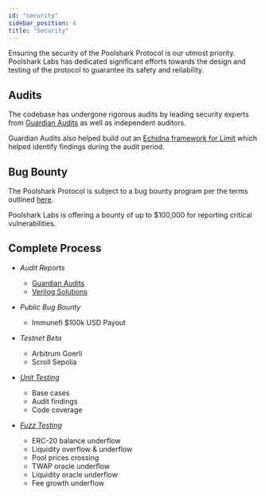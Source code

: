 ```yaml
---
id: "security"
sidebar_position: 4
title: "Security"
---
```


Ensuring the security of the Poolshark Protocol is our utmost priority. Poolshark Labs has dedicated significant efforts towards the
design and testing of the protocol to guarantee its safety and reliability.

## Audits

The codebase has undergone rigorous audits by leading security experts from [Guardian Audits][guardian-audits] as well as
independent auditors.

Guardian Audits also helped build out an [Echidna framework for Limit][fuzz-testing] which helped identify findings during the audit period.

## Bug Bounty

The Poolshark Protocol is subject to a bug bounty program per the terms outlined
[here](https://github.com/poolshark-protocol/limit/SECURITY.md).

Poolshark Labs is offering a bounty of up to $100,000 for
reporting critical vulnerabilities.

## Complete Process
- *Audit Reports*
    * [Guardian Audits][guardian-audits]
    * [Verilog Solutions][verilog-solutions]

- *Public Bug Bounty*
    * Immunefi $100k USD Payout
- *Testnet Beta*
    * Arbitrum Goerli
    * Scroll Sepolia
- [*Unit Testing*][unit-testing]
    * Base cases
    * Audit findings
    * Code coverage
- [*Fuzz Testing*][fuzz-testing]
    * ERC-20 balance underflow
    * Liquidity overflow & underflow
    * Pool prices crossing
    * TWAP oracle underflow
    * Liquidity oracle underflow
    * Fee growth underflow

[guardian-audits]: https://github.com/GuardianAudits/Audits/blob/main/Poolshark/Poolshark_Limit_Audit.pdf
[verilog-solutions]: https://www.verilog.solutions/audits/poolshark/
[unit-testing]: https://github.com/poolshark-protocol/limit/tree/arb-mainnet/test/contracts
[fuzz-testing]: https://github.com/poolshark-protocol/limit/blob/echidna/contracts/LimitEchidnaPool.sol
